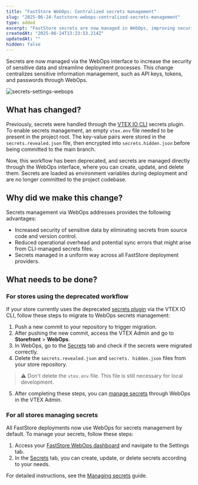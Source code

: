 ```yaml
---
title: "FastStore WebOps: Centralized secrets management"
slug: "2025-06-24-faststore-webops-centralized-secrets-management"
type: added
excerpt: "FastStore secrets are now managed in WebOps, improving security by deploying them as environment variables."
createdAt: "2025-06-24T13:23:53.214Z"
updatedAt: ""
hidden: false
---
```


Secrets are now managed via the WebOps interface to increase the security of sensitive data and streamline deployment processes. This change centralizes sensitive information management, such as API keys, tokens, and passwords through WebOps.

![secrets-settings-webops](https://vtexhelp.vtexassets.com/assets/docs/src/secrets-settings-webops___c4cc35670f1faf9ecabd30447d1ee9b6.gif)

## What has changed?

Previously, secrets were handled through the [VTEX IO CLI](https://developers.vtex.com/docs/guides/vtex-io-documentation-vtex-io-cli-plugins) secrets plugin. To enable secrets management, an empty `vtex.env` file needed to be present in the project root. The key-value pairs were stored in the `secrets.revealed.json` file, then encrypted into `secrets.hidden.json` before being committed to the main branch.

Now, this workflow has been deprecated, and secrets are managed directly through the WebOps interface, where you can create, update, and delete them. Secrets are loaded as environment variables during deployment and are no longer committed to the project codebase.

## Why did we make this change?

Secrets management via WebOps addresses provides the following advantages:

- Increased security of sensitive data by eliminating secrets from source code and version control.
- Reduced operational overhead and potential sync errors that might arise from CLI-managed secrets files.
- Secrets managed in a uniform way across all FastStore deployment providers.

## What needs to be done?

### For stores using the deprecated workflow

If your store currently uses the deprecated [secrets plugin](https://v1.faststore.dev/how-to-guides/webops/security/setting-up-secrets) via the VTEX IO CLI, follow these steps to migrate to WebOps secrets management:

1. Push a new commit to your repository to trigger migration.
2. After pushing the new commit, access the VTEX Admin and go to **Storefront** > **WebOps**.
3. In WebOps, go to the [Secrets](https://developers.vtex.com/docs/guides/faststore/1-onboarding-dashboard#secrets) tab and check if the secrets were migrated correctly.
4. Delete the `secrets.revealed.json` and `secrets. hidden.json` files from your store repository.

> ⚠️ Don't delete the `vtex.env` file. This file is still necessary for local development.

5. After completing these steps, you can [manage secrets](#for-all-stores-managing-secrets) through WebOps in the VTEX Admin.

### For all stores managing secrets

All FastStore deployments now use WebOps for secrets management by default. To manage your secrets, follow these steps:

1. Access your [FastStore WebOps dashboard](https://developers.vtex.com/docs/guides/faststore/1-onboarding-dashboard) and navigate to the Settings tab.
2. In the [Secrets](https://developers.vtex.com/docs/guides/faststore/1-onboarding-dashboard#secrets) tab, you can create, update, or delete secrets according to your needs.

For detailed instructions, see the [Managing secrets](https://developers.vtex.com/docs/guides/faststore/security-managing-secrets) guide.

